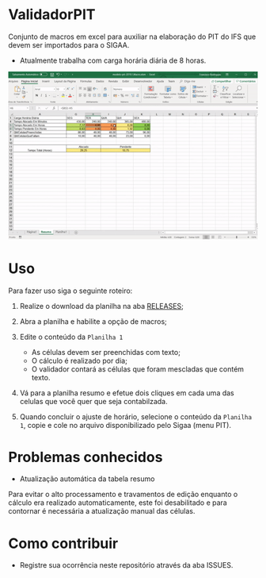 # ValidadorPIT
Conjunto de macros em excel para auxiliar na elaboração do PIT do IFS que devem ser importados para o SIGAA.

- Atualmente trabalha com carga horária diária de 8 horas.


![Exemplo de uso](ExemploDeUso.gif?raw=true)

# Uso 

Para fazer uso siga o seguinte roteiro:

1. Realize o download da planilha na aba [RELEASES](https://github.com/CBSIIFSLagarto/ValidadorPIT/releases/);
1. Abra a planilha e habilite a opção de macros;
1. Edite o conteúdo da `Planilha 1`

   - As células devem ser preenchidas com texto;
   - O cálculo é realizado por dia;
   - O validador contará as células que foram mescladas que contém texto.
   
1. Vá para a planilha resumo e efetue dois cliques em cada uma das celulas que você quer que seja contabilzada.
1. Quando concluir o ajuste de horário, selecione o conteúdo da `Planilha 1`, copie e cole no arquivo disponibilizado pelo Sigaa (menu PIT).

# Problemas conhecidos

- Atualização automática da tabela resumo

Para evitar o alto processamento e travamentos de edição enquanto o cálculo era realizado automaticamente, este foi desabilitado e para contornar é necessária a atualização manual das células.

# Como contribuir

- Registre sua ocorrência neste repositório através da aba ISSUES.
